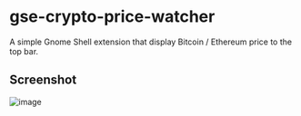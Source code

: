 # gse-crypto-price-watcher
A simple Gnome Shell extension that display Bitcoin / Ethereum price to the top bar.
## Screenshot
![image](https://user-images.githubusercontent.com/40761875/122683379-06730900-d1ff-11eb-9005-758c08a19bbf.png)
